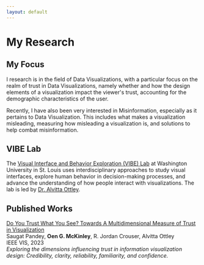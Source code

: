```yaml
---
layout: default
---
```


# My Research

## My Focus

I research is in the field of Data Visualizations, with a particular focus on the realm of trust in Data Visualizations, namely whether and how the design elements of a visualization impact the viewer's trust, accounting for the demographic characteristics of the user. 

Recently, I have also been very interested in Misinformation, especially as it pertains to Data Visualization. This includes what makes a visualization misleading, measuring how misleading a visualization is, and solutions to help combat misinformation. 

## VIBE Lab

The [Visual Interface and Behavior Exploration (VIBE) Lab](http://visualdata.wustl.edu/) at Washington University in St. Louis uses interdisciplinary approaches to study visual interfaces, explore human behavior in decision-making processes, and advance the understanding of how people interact with visualizations. The lab is led by [Dr. Alvitta Ottley](https://scholar.google.com/citations?user=yepPD_cAAAAJ&amp;hl=en).

## Published Works

[Do You Trust What You See? Towards A Multidimensional Measure of Trust in Visualization](https://arxiv.org/pdf/2308.04727.pdf)\
Saugat Pandey, **Oen G. McKinley**, R. Jordan Crouser, Alvitta Ottley\
IEEE VIS, 2023\
_Exploring the dimensions influencing trust in information visualization design: Credibility, clarity, reliability, familiarity, and confidence._


